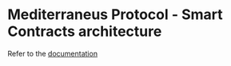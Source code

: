 # Mediterraneus Protocol - Smart Contracts architecture

Refer to the [documentation](https://cybersecurity-links.github.io/mediterraneus/running-the-protocol/smart-contracts)
